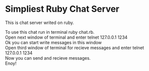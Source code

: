 
<H1> Simpliest Ruby Chat Server </H1>
<p>This is chat server writed on ruby.</p>
<p>To use this chat run in terminal ruby chat.rb.<br>
Open next window of terminal and enter telnet 127.0.0.1 1234 <br>
Ok you can start write messages in this window <br>
Open third window of terminal for recieve messages and enter telnet 127.0.0.1 1234 <br>
Now you can send and recieve messages.<br>
Enoy!</p>
